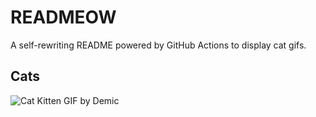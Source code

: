 # READMEOW

A self-rewriting README powered by GitHub Actions to display cat gifs.

## Cats

![Cat Kitten GIF by Demic](https://media3.giphy.com/media/v1.Y2lkPTlhY2QwMmRhdXA2cjM0MWRxNTNrYXJqcWZydGU2bmx0djI0NXd6azBzYjR2bHR2MCZlcD12MV9naWZzX3NlYXJjaCZjdD1n/3oriO0OEd9QIDdllqo/200.gif)
